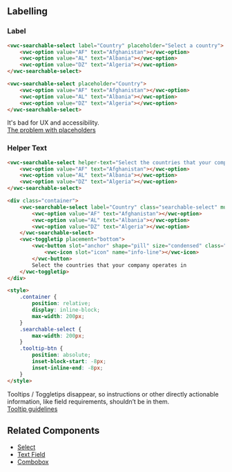 ## Labelling

### Label

<docs-do-dont>
<docs-do slot="description" headline="Use the label attribute whenever possible" caption="It provides a description of the purpose of the Searchable Select to all users and it is accessibly linked to the input element.">

```html preview example
<vwc-searchable-select label="Country" placeholder="Select a country">
	<vwc-option value="AF" text="Afghanistan"></vwc-option>
	<vwc-option value="AL" text="Albania"></vwc-option>
	<vwc-option value="DZ" text="Algeria"></vwc-option>
</vwc-searchable-select>
```

</docs-do>
<docs-do dont headline="Don't use the placeholder attribute as a label">

```html preview example
<vwc-searchable-select placeholder="Country">
	<vwc-option value="AF" text="Afghanistan"></vwc-option>
	<vwc-option value="AL" text="Albania"></vwc-option>
	<vwc-option value="DZ" text="Algeria"></vwc-option>
</vwc-searchable-select>
```

It's bad for UX and accessibility.<br />[The problem with placeholders](https://www.deque.com/blog/accessible-forms-the-problem-with-placeholders/)

</docs-do>
</docs-do-dont>

### Helper Text

<docs-do-dont>
<docs-do slot="description" headline="Use helper text to provide extra information about the field" caption="It is visible to the user at all times and it is read out by screen readers when the user focuses on the input element.">

```html preview example 320px
<vwc-searchable-select helper-text="Select the countries that your company operates in" label="Country" multiple>
	<vwc-option value="AF" text="Afghanistan"></vwc-option>
	<vwc-option value="AL" text="Albania"></vwc-option>
	<vwc-option value="DZ" text="Algeria"></vwc-option>
</vwc-searchable-select>
```

</docs-do>
<docs-do dont headline="Don't use Tooltips or Toggletips for information that is vital to task completion">

```html preview example 320px
<div class="container">
	<vwc-searchable-select label="Country" class="searchable-select" multiple>
		<vwc-option value="AF" text="Afghanistan"></vwc-option>
		<vwc-option value="AL" text="Albania"></vwc-option>
		<vwc-option value="DZ" text="Algeria"></vwc-option>
	</vwc-searchable-select>
	<vwc-toggletip placement="bottom">
		<vwc-button slot="anchor" shape="pill" size="condensed" class="tooltip-btn">
			<vwc-icon slot="icon" name="info-line"></vwc-icon>
		</vwc-button>
		Select the countries that your company operates in
	</vwc-toggletip>
</div>

<style>
	.container {
		position: relative;
		display: inline-block;
		max-width: 200px;
	}
	.searchable-select {
		max-width: 200px;
	}
	.tooltip-btn {
		position: absolute;
		inset-block-start: -8px;
		inset-inline-end: -8px;
	}
</style>
```

Tooltips / Toggletips disappear, so instructions or other directly actionable information, like field requirements, shouldn’t be in them.<br />[Tooltip guidelines](https://www.nngroup.com/articles/tooltip-guidelines/#toc-tooltip-usage-guidelines-3)

</docs-do>
</docs-do-dont>

## Related Components

- [Select](/components/select/)
- [Text Field](/components/text-field/)
- [Combobox](/components/combobox/)
